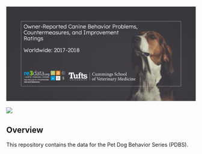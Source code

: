 <p align="center">
  <img src="assets/images/pdbs-data-card.png"
      alt="Owner-Reported Canine Behavior Problems, Countermeasures, and Improvement Ratings, Worldwide: 2017-2018"
      title="pdbs-data-card" />
</p>

<p align="left">
    <a href="https://github.com/badges/shields/graphs/contributors" alt="Contributors">
        <img src="https://img.shields.io/github/license/iandinwoodie/pdbs-data" /></a>
</p>

## Overview

This repository contains the data for the Pet Dog Behavior Series (PDBS).
